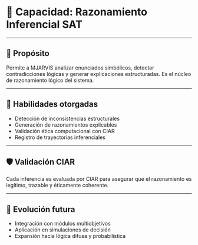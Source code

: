 # 🧠 Capacidad: Razonamiento Inferencial SAT

---

## 🔹 Propósito

Permite a MJARVIS analizar enunciados simbólicos, detectar contradicciones lógicas y generar explicaciones estructuradas. Es el núcleo de razonamiento lógico del sistema.

---

## 🧬 Habilidades otorgadas

- Detección de inconsistencias estructurales
- Generación de razonamientos explicables
- Validación ética computacional con CIAR
- Registro de trayectorias inferenciales

---

## 🛡️ Validación CIAR

Cada inferencia es evaluada por CIAR para asegurar que el razonamiento es legítimo, trazable y éticamente coherente.

---

## 🔮 Evolución futura

- Integración con módulos multiobjetivos
- Aplicación en simulaciones de decisión
- Expansión hacia lógica difusa y probabilística